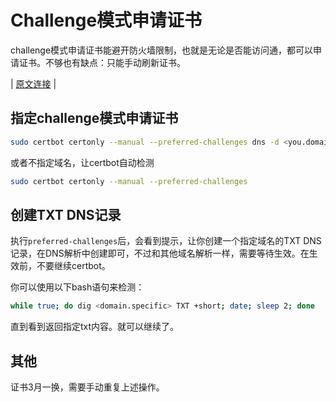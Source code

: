 # Challenge模式申请证书

challenge模式申请证书能避开防火墙限制，也就是无论是否能访问通，都可以申请证书。不够也有缺点：只能手动刷新证书。  

| [原文连接](https://blog.csdn.net/davenian/article/details/146078319) |  

## 指定challenge模式申请证书

```bash
sudo certbot certonly --manual --preferred-challenges dns -d <you.domain>
```

或者不指定域名，让certbot自动检测  
```bash
sudo certbot certonly --manual --preferred-challenges
```

## 创建TXT DNS记录

执行`preferred-challenges`后，会看到提示，让你创建一个指定域名的TXT DNS记录，在DNS解析中创建即可，不过和其他域名解析一样，需要等待生效。在生效前，不要继续certbot。  

你可以使用以下bash语句来检测：  
```bash
while true; do dig <domain.specific> TXT +short; date; sleep 2; done
```

直到看到返回指定txt内容。就可以继续了。  

## 其他

证书3月一换，需要手动重复上述操作。  